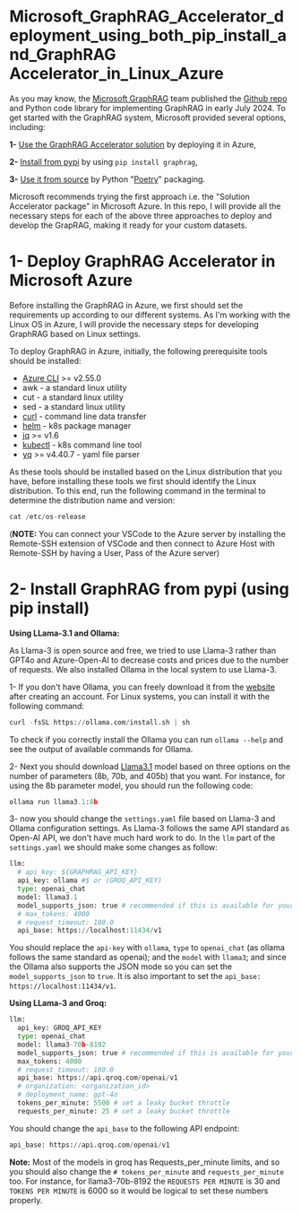 # Microsoft_GraphRAG_Accelerator_deployment_using_both_pip_install_and_GraphRAG Accelerator_in_Linux_Azure
As you may know, the [Microsoft GraphRAG](https://microsoft.github.io/graphrag/) team published the [Github repo](https://github.com/microsoft/graphrag) and Python code library for implementing GraphRAG in early July 2024. To get started with the GraphRAG system, Microsoft provided several options, including:

**1-** [Use the GraphRAG Accelerator solution](https://github.com/Azure-Samples/graphrag-accelerator) by deploying it in Azure,  

**2-** [Install from pypi](https://pypi.org/project/graphrag/) by using ```pip install graphrag```,

**3-** [Use it from source](https://microsoft.github.io/graphrag/posts/developing/) by Python "[Poetry](https://python-poetry.org/docs/#installing-with-pipx)" packaging.

Microsoft recommends trying the first approach i.e. the "Solution Accelerator package" in Microsoft Azure. In this repo, I will provide all the necessary steps for each of the above three approaches to deploy and develop the GrapRAG, making it ready for your custom datasets.


# 1- Deploy GraphRAG Accelerator in Microsoft Azure
Before installing the GraphRAG in Azure, we first should set the requirements up according to our different systems. As I'm working with the Linux OS in Azure, I will provide the necessary steps for developing GraphRAG based on Linux settings.

To deploy GraphRAG in Azure, initially, the following prerequisite tools should be installed:
* [Azure CLI](https://learn.microsoft.com/en-us/cli/azure/install-azure-cli) >= v2.55.0
* awk - a standard linux utility
* cut - a standard linux utility
* sed - a standard linux utility
* [curl](https://curl.se) - command line data transfer
* [helm](https://helm.sh/docs/intro/install) - k8s package manager
* [jq](https://jqlang.github.io/jq/download) >= v1.6
* [kubectl](https://kubernetes.io/docs/tasks/tools) - k8s command line tool
* [yq](https://github.com/mikefarah/yq?tab=readme-ov-file#install) >= v4.40.7 - yaml file parser

As these tools should be installed based on the Linux distribution that you have, before installing these tools we first should identify the Linux distribution. To this end, run the following command in the terminal to determine the distribution name and version:
```python
cat /etc/os-release
```


(**NOTE:** You can connect your VSCode to the Azure server by installing the Remote-SSH extension of VSCode and then connect to Azure Host with Remote-SSH by having a User, Pass of the Azure server)

# 2- Install GraphRAG from pypi (using pip install)

**Using LLama-3.1 and Ollama:**

As Llama-3 is  open source and free, we tried to use Llama-3 rather than GPT4o and Azure-Open-AI to decrease costs and prices due to the number of requests. We also installed Ollama in the local system to use Llama-3.

1- If you don't have Ollama, you can freely download it from the [website](https://ollama.com/) after creating an account. For Linux systems, you can install it with the following command:
```python
curl -fsSL https://ollama.com/install.sh | sh
```

To check if you correctly install the Ollama you can run ```ollama --help``` and see the output of available commands for Ollama.

2- Next you should download [Llama3.1](https://ollama.com/library/llama3.1) model based on three options on the number of parameters (8b, 70b, and 405b) that you want. For instance, for using the 8b parameter model, you should run the following code:
```python
ollama run llama3.1:8b
```

3- now you should change the ```settings.yaml``` file based on Llama-3 and Ollama configuration settings. As Llama-3 follows the same API standard as Open-AI API, we don't have much hard work to do. In the ```llm``` part of the ```settings.yaml``` we should make some changes as follow:
```python
llm:
  # api_key: ${GRAPHRAG_API_KEY}
  api_key: ollama #$ or (GROQ_API_KEY)
  type: openai_chat
  model: llama3.1
  model_supports_json: true # recommended if this is available for your model.
  # max_tokens: 4000
  # request_timeout: 180.0
  api_base: https://localhost:11434/v1
```
You should replace the ```api-key``` with ```ollama```, ```type``` to ```openai_chat``` (as ollama follows the same standard as openai); and the ```model``` with ```llama3```; and since the Ollama also supports the JSON mode so you can set the ```model_supports_json``` to ```true```.
It is also important to set the ```api_base: https://localhost:11434/v1```. 

**Using LLama-3 and Groq:**
```python
llm:
  api_key: GROQ_API_KEY
  type: openai_chat
  model: llama3-70b-8192
  model_supports_json: true # recommended if this is available for your model.
  max_tokens: 4000
  # request_timeout: 180.0
  api_base: https://api.qroq.com/openai/v1
  # organization: <organization_id>
  # deployment_name: gpt-4o
  tokens_per_minute: 5500 # set a leaky bucket throttle
  requests_per_minute: 25 # set a leaky bucket throttle
```
You should change the ```api_base``` to the following API endpoint:
```python
api_base: https://api.qroq.com/openai/v1
```

**Note:** Most of the models in groq has Requests_per_minute limits, and so you should also change the ```# tokens_per_minute``` and ```requests_per_minute``` too.
For instance, for llama3-70b-8192 the ```REQUESTS PER MINUTE``` is 30 and ```TOKENS PER MINUTE``` is 6000 so it would be logical to set these numbers properly.






